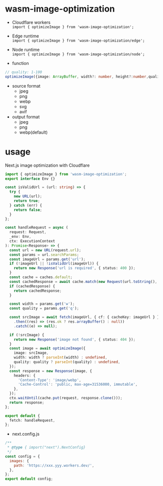 # wasm-image-optimization

- Cloudflare workers  
  `import { optimizeImage } from 'wasm-image-optimization';`
- Edge runtime  
  `import { optimizeImage } from 'wasm-image-optimization/edge';`
- Node runtime  
  `import { optimizeImage } from 'wasm-image-optimization/node';`

- function

```ts
// quality: 1-100
optimizeImage({image: ArrayBuffer, width?: number, height?:number,quality?: number,format?: "png" | "jpeg" | "webp"}): Promise<ArrayBuffer>
```

- source format
  - jpeg
  - png
  - webp
  - svg
  - avif
- output format
  - jpeg
  - png
  - webp(default)

# usage

Next.js image optimization with Cloudflare

```ts
import { optimizeImage } from 'wasm-image-optimization';
export interface Env {}

const isValidUrl = (url: string) => {
  try {
    new URL(url);
    return true;
  } catch (err) {
    return false;
  }
};

const handleRequest = async (
  request: Request,
  _env: Env,
  ctx: ExecutionContext
): Promise<Response> => {
  const url = new URL(request.url);
  const params = url.searchParams;
  const imageUrl = params.get('url');
  if (!imageUrl || !isValidUrl(imageUrl)) {
    return new Response('url is required', { status: 400 });
  }
  const cache = caches.default;
  const cachedResponse = await cache.match(new Request(url.toString(), request));
  if (cachedResponse) {
    return cachedResponse;
  }

  const width = params.get('w');
  const quality = params.get('q');

  const srcImage = await fetch(imageUrl, { cf: { cacheKey: imageUrl } })
    .then((res) => (res.ok ? res.arrayBuffer() : null))
    .catch((e) => null);

  if (!srcImage) {
    return new Response('image not found', { status: 404 });
  }
  const image = await optimizeImage({
    image: srcImage,
    width: width ? parseInt(width) : undefined,
    quality: quality ? parseInt(quality) : undefined,
  });
  const response = new Response(image, {
    headers: {
      'Content-Type': 'image/webp',
      'Cache-Control': 'public, max-age=31536000, immutable',
    },
  });
  ctx.waitUntil(cache.put(request, response.clone()));
  return response;
};

export default {
  fetch: handleRequest,
};
```

- next.config.js

```js
/**
 * @type { import("next").NextConfig}
 */
const config = {
  images: {
    path: 'https://xxx.yyy.workers.dev/',
  },
};
export default config;
```
